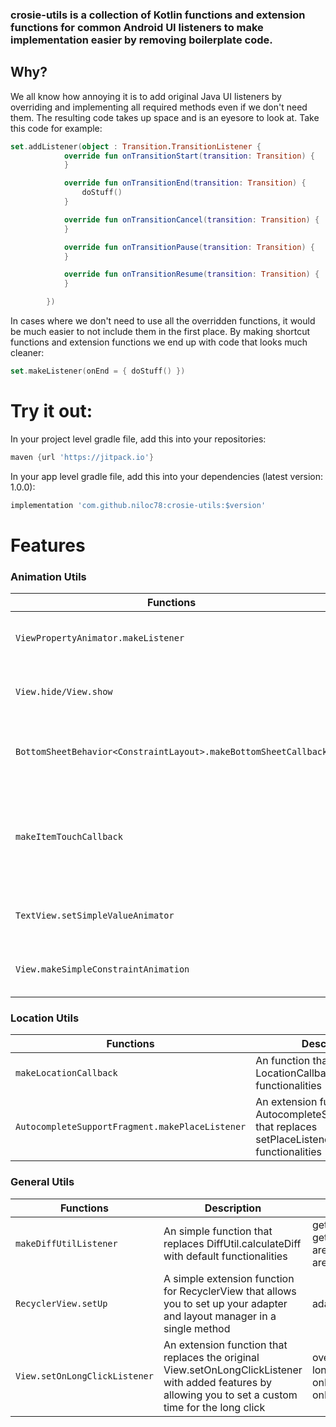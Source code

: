 ### crosie-utils is a collection of Kotlin functions and extension functions for common Android UI listeners to make implementation easier by removing boilerplate code. 

## Why? 

We all know how annoying it is to add original Java UI listeners by overriding and implementing all required methods even if we don't need them. The resulting code takes up space and is an eyesore to look at. Take this code for example: 

```kotlin
set.addListener(object : Transition.TransitionListener {
            override fun onTransitionStart(transition: Transition) {
            }

            override fun onTransitionEnd(transition: Transition) {
                doStuff()
            }

            override fun onTransitionCancel(transition: Transition) {
            }

            override fun onTransitionPause(transition: Transition) {
            }

            override fun onTransitionResume(transition: Transition) {
            }

        })
```
In cases where we don't need to use all the overridden functions, it would be much easier to not include them in the first place. By making shortcut functions and extension functions we end up with code that looks much cleaner: 

```kotlin
set.makeListener(onEnd = { doStuff() })
```

# Try it out:

In your project level gradle file, add this into your repositories:
```gradle
maven {url 'https://jitpack.io'}
```
In your app level gradle file, add this into your dependencies (latest version: 1.0.0):
```gradle
implementation 'com.github.niloc78:crosie-utils:$version'
```
# Features

### Animation Utils 

| Functions                          | Description                                                                                  | Params           |
| --------------------------------   | ------------------------------------------------------------                                 | ---------------- |
| `ViewPropertyAnimator.makeListener`| An extension function for ViewPropertyAnimator that replaces setListener() with default parameters| onSlide, onOpened, onClosed, onStateChanged           |
| `View.hide/View.show`       | A simple extension function for View that allows you hide or show it with a simple fade in/out animation                                                                                        | animationDuration, hiddenOpacity, visibleOpacity |
| `BottomSheetBehavior<ConstraintLayout>.makeBottomSheetCallback`         | An extension function for BottomSheetBehavior that replaces addBottomSheetCallback() with default parameters                                                        | onStateChanged, onSlide |
| `makeItemTouchCallback`          | A function that replaces ItemTouchCallback.SimpleCallback with added features and default functionality | dragDirs, swipeDirs, longPressedEnabled, onMove, getMovementFlags, doNotAllowSwipeIf, doNotAllowDragIf, onSwiped, onClearView    |
| `TextView.setSimpleValueAnimator`                   | An extension function for TextView that allows you to animate value changes specifically for Int and Float                                                      | valueType, toValue, animationDuration, onAnimating             |
| `View.makeSimpleConstraintAnimation`             | An extension function that sets up TransitionManager and ConstraintSet for animations within a ConstraintLayout                                                    | transitionSet, invokeAfterApply, setUpConstraintSet              |

### Location Utils

| Functions                          | Description                                                                                  | Params           |
| --------------------------------   | ------------------------------------------------------------                                 | ---------------- |
| `makeLocationCallback`| An  function that returns a LocationCallback with default functionalities | onLocationAvailability, onLocationResult           |
| `AutocompleteSupportFragment.makePlaceListener`       | An extension function for AutocompleteSupportFragment that replaces setPlaceListener() with default functionalities                                                                                        | onPlaceSelected, onError |

### General Utils

| Functions                          | Description                                                                                  | Params           |
| --------------------------------   | ------------------------------------------------------------                                 | ---------------- |
| `makeDiffUtilListener`| An simple function that replaces DiffUtil.calculateDiff with default functionalities | getOldListSize, getNewListSize, areItemsTheSame, areContentsTheSame           |
| `RecyclerView.setUp`       | A simple extension function for RecyclerView that allows you to set up your adapter and layout manager in a single method                                                                                        | adapter, layoutManager |
| `View.setOnLongClickListener`         | An extension function that replaces the original View.setOnLongClickListener with added features by allowing you to set a custom time for the long click                                                      | overLapClickAndLongClick, longClickDuration, onLongClick, onPressing, onPressCanceled |


